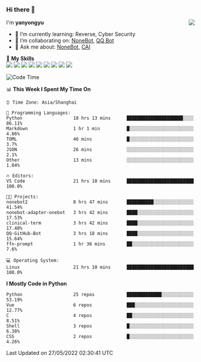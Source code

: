 ### Hi there 👋

<a href="#">
  <img align="right" src="https://github-readme-stats.vercel.app/api?username=yanyongyu&count_private=true&show_icons=true&bg_color=15,f2f7fd,E0EAFC" />
</a>

I'm **yanyongyu**

- 🌱 I’m currently learning: Reverse, Cyber Security
- 👯 I’m collaborating on: [NoneBot](https://github.com/nonebot), [QQ Bot](https://github.com/Mrs4s/go-cqhttp)
- 💬 Ask me about: [NoneBot](https://github.com/nonebot), [CAI](https://github.com/cscs181/CAI)

🌟 **My Skills**  
![](https://img.shields.io/badge/-Python-3e74a2?style=flat-square&logo=Python&logoColor=fff)
![](https://img.shields.io/badge/-Node.js-339933?style=flat-square&logo=Node.js&logoColor=fff)
![](https://img.shields.io/badge/-Vue-4fc08d?style=flat-square&logo=Vue.js&logoColor=fff)
![](https://img.shields.io/badge/-React-2d98ce?style=flat-square&logo=React&logoColor=fff)
![](https://img.shields.io/badge/-Docker-2496ED?style=flat-square&logo=Docker&logoColor=fff)
![](https://img.shields.io/badge/-Linux-000000?style=flat-square&logo=Linux&logoColor=fff)
![](https://img.shields.io/badge/-MySQL-4479A1?style=flat-square&logo=MySQL&logoColor=fff)
![](https://img.shields.io/badge/-Redis-DC382D?style=flat-square&logo=Redis&logoColor=fff)
![](https://img.shields.io/badge/-MongoDB-47A248?style=flat-square&logo=MongoDB&logoColor=fff)

<!--START_SECTION:waka-->
![Code Time](http://img.shields.io/badge/Code%20Time-2%2C348%20hrs%2019%20mins-blue)

📊 **This Week I Spent My Time On** 

```text
⌚︎ Time Zone: Asia/Shanghai

💬 Programming Languages: 
Python                   18 hrs 13 mins      █████████████████████░░░░   86.11% 
Markdown                 1 hr 1 min          █░░░░░░░░░░░░░░░░░░░░░░░░   4.86% 
TOML                     46 mins             █░░░░░░░░░░░░░░░░░░░░░░░░   3.7% 
JSON                     26 mins             ░░░░░░░░░░░░░░░░░░░░░░░░░   2.1% 
Other                    13 mins             ░░░░░░░░░░░░░░░░░░░░░░░░░   1.04%

🔥 Editors: 
VS Code                  21 hrs 10 mins      █████████████████████████   100.0%

🐱‍💻 Projects: 
nonebot2                 8 hrs 47 mins       ██████████░░░░░░░░░░░░░░░   41.54% 
nonebot-adapter-onebot   3 hrs 42 mins       ████░░░░░░░░░░░░░░░░░░░░░   17.53% 
clinical-term            3 hrs 42 mins       ████░░░░░░░░░░░░░░░░░░░░░   17.48% 
QQ-GitHub-Bot            3 hrs 18 mins       ████░░░░░░░░░░░░░░░░░░░░░   15.64% 
ffn-prompt               1 hr 36 mins        ██░░░░░░░░░░░░░░░░░░░░░░░   7.6%

💻 Operating System: 
Linux                    21 hrs 10 mins      █████████████████████████   100.0%

```

**I Mostly Code in Python** 

```text
Python                   25 repos            █████████████░░░░░░░░░░░░   53.19% 
Vue                      6 repos             ███░░░░░░░░░░░░░░░░░░░░░░   12.77% 
C                        4 repos             ██░░░░░░░░░░░░░░░░░░░░░░░   8.51% 
Shell                    3 repos             █░░░░░░░░░░░░░░░░░░░░░░░░   6.38% 
CSS                      2 repos             █░░░░░░░░░░░░░░░░░░░░░░░░   4.26%

```



 Last Updated on 27/05/2022 02:30:41 UTC
<!--END_SECTION:waka-->

